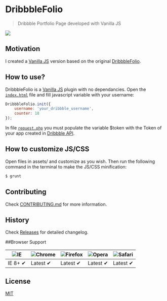 # DribbbleFolio
> Dribbble Portfolio Page developed with Vanilla JS

![](screenshot.png)

## Motivation
I created a [Vanilla JS](http://vanilla-js.com/) version based on the original [DribbbleFolio](https://dribbble.com/shots/2035170-DribbbleFolio-Dribbble-Portfolio-HTML-Template-Free-Download).

## How to use?
DribbbleFolio is a [Vanilla JS](http://vanilla-js.com/) plugin with no dependancies. Open the [`index.html`](index.html) file and fill javascript variable with your username:

```javascript
DribbbleFolio.init({
    username: 'your_dribbble_username',
    counter: 18
});
```

In file [`request.php`](request.php) you must populate the variable $token with the Token of your app created in [Dribbble API](http://developer.dribbble.com/v1/).

## How to customize JS/CSS

Open files in assets/ and customize as you wish. Then run the following command in the terminal to make the JS/CSS minification:

```bash
$ grunt
```

## Contributing

Check [CONTRIBUTING.md](CONTRIBUTING.md) for more information.

## History

Check [Releases](https://github.com/pinceladasdaweb/DribbbleFolio/releases) for detailed changelog.

##Browser Support

![IE](https://cloud.githubusercontent.com/assets/398893/3528325/20373e76-078e-11e4-8e3a-1cb86cf506f0.png) | ![Chrome](https://cloud.githubusercontent.com/assets/398893/3528328/23bc7bc4-078e-11e4-8752-ba2809bf5cce.png) | ![Firefox](https://cloud.githubusercontent.com/assets/398893/3528329/26283ab0-078e-11e4-84d4-db2cf1009953.png) | ![Opera](https://cloud.githubusercontent.com/assets/398893/3528330/27ec9fa8-078e-11e4-95cb-709fd11dac16.png) | ![Safari](https://cloud.githubusercontent.com/assets/398893/3528331/29df8618-078e-11e4-8e3e-ed8ac738693f.png)
--- | --- | --- | --- | --- |
IE 8+ ✔ | Latest ✔ | Latest ✔ | Latest ✔ | Latest ✔ |

## License

[MIT](LICENSE)